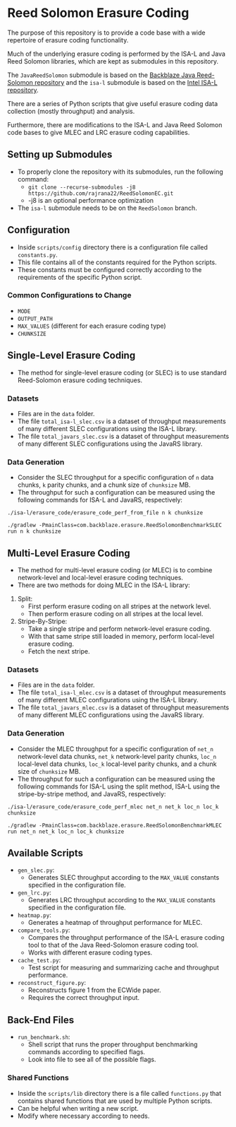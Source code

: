 # Reed Solomon Erasure Coding

The purpose of this repository is to provide a code base with a wide repertoire of erasure coding functionality.

Much of the underlying erasure coding is performed by the ISA-L and Java Reed Solomon libraries, which are kept as submodules in this repository.

The `JavaReedSolomon` submodule is based on the [Backblaze Java Reed-Solomon repository](https://github.com/Backblaze/JavaReedSolomon) and the `isa-l` submodule is based on the [Intel ISA-L repository](https://github.com/intel/isa-l).

There are a series of Python scripts that give useful erasure coding data collection (mostly throughput) and analysis.

Furthermore, there are modifications to the ISA-L and Java Reed Solomon code bases to give MLEC and LRC erasure coding capabilities.


## Setting up Submodules

- To properly clone the repository with its submodules, run the following command:
    - `git clone --recurse-submodules -j8 https://github.com/rajrana22/ReedSolomonEC.git`
    -  -j8 is an optional performance optimization
- The `isa-l` submodule needs to be on the `ReedSolomon` branch.


## Configuration

- Inside `scripts/config` directory there is a configuration file called `constants.py`.
- This file contains all of the constants required for the Python scripts.
- These constants must be configured correctly according to the requirements of the specific Python script.

### Common Configurations to Change

- `MODE`
- `OUTPUT_PATH`
- `MAX_VALUES` (different for each erasure coding type)
- `CHUNKSIZE`


## Single-Level Erasure Coding

- The method for single-level erasure coding (or SLEC) is to use standard Reed-Solomon erasure coding techniques.

### Datasets

- Files are in the `data` folder.
- The file `total_isa-l_slec.csv` is a dataset of throughput measurements of many different SLEC configurations using the ISA-L library.
- The file `total_javars_slec.csv` is a dataset of throughput measurements of many different SLEC configurations using the JavaRS library.

### Data Generation

- Consider the SLEC throughput for a specific configuration of `n` data chunks, `k` parity chunks, and a chunk size of `chunksize` MB.
- The throughput for such a configuration can be measured using the following commands for ISA-L and JavaRS, respectively:
```
./isa-l/erasure_code/erasure_code_perf_from_file n k chunksize
```
```
./gradlew -PmainClass=com.backblaze.erasure.ReedSolomonBenchmarkSLEC run n k chunksize
```


## Multi-Level Erasure Coding

- The method for multi-level erasure coding (or MLEC) is to combine network-level and local-level erasure coding techniques.
- There are two methods for doing MLEC in the ISA-L library:
1. Split:
    - First perform erasure coding on all stripes at the network level.
    - Then perform erasure coding on all stripes at the local level.
2. Stripe-By-Stripe:
    - Take a single stripe and perform network-level erasure coding.
    - With that same stripe still loaded in memory, perform local-level erasure coding.
    - Fetch the next stripe.


### Datasets

- Files are in the `data` folder.
- The file `total_isa-l_mlec.csv` is a dataset of throughput measurements of many different MLEC configurations using the ISA-L library.
- The file `total_javars_mlec.csv` is a dataset of throughput measurements of many different MLEC configurations using the JavaRS library.

### Data Generation

- Consider the MLEC throughput for a specific configuration of `net_n` network-level data chunks, `net_k` network-level parity chunks, `loc_n` local-level data chunks, `loc_k` local-level parity chunks, and a chunk size of `chunksize` MB.
- The throughput for such a configuration can be measured using the following commands for ISA-L using the split method, ISA-L using the stripe-by-stripe method, and JavaRS, respectively:
```
./isa-l/erasure_code/erasure_code_perf_mlec net_n net_k loc_n loc_k chunksize
```
```
./gradlew -PmainClass=com.backblaze.erasure.ReedSolomonBenchmarkMLEC run net_n net_k loc_n loc_k chunksize
```


## Available Scripts

- `gen_slec.py`:
  - Generates SLEC throughput according to the `MAX_VALUE` constants specified in the configuration file.
- `gen_lrc.py`:
  - Generates LRC throughput according to the `MAX_VALUE` constants specified in the configuration file.
- `heatmap.py`:
  - Generates a heatmap of throughput performance for MLEC.
- `compare_tools.py`:
  - Compares the throughput performance of the ISA-L erasure coding tool to that of the Java Reed-Solomon erasure coding tool.
  - Works with different erasure coding types.
- `cache_test.py`:
  - Test script for measuring and summarizing cache and throughput performance.
- `reconstruct_figure.py`:
  - Reconstructs figure 1 from the ECWide paper.
  - Requires the correct throughput input.


## Back-End Files

- `run_benchmark.sh`:
  - Shell script that runs the proper throughput benchmarking commands according to specified flags.
  - Look into file to see all of the possible flags.

### Shared Functions

- Inside the `scripts/lib` directory there is a file called `functions.py` that contains shared functions that are used by multiple Python scripts.
- Can be helpful when writing a new script.
- Modify where necessary according to needs.
